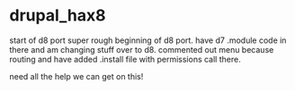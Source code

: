 # drupal_hax8
start of d8 port
super rough beginning of d8 port. have d7 .module code in there and am changing stuff over to d8. commented out menu because routing and have added .install file with permissions call there. 

need all the help we can get on this!
